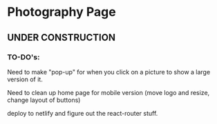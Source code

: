 # Photography Page

## UNDER CONSTRUCTION

### TO-DO's:

Need to make "pop-up" for when you click on a picture to show a large version of it.

Need to clean up home page for mobile version (move logo and resize, change layout of buttons)

deploy to netlify and figure out the react-router stuff.


